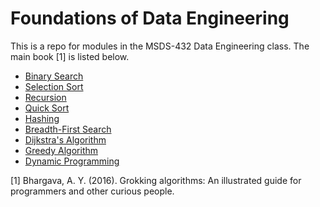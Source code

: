 # Foundations of Data Engineering  
This is a repo for modules in the MSDS-432 Data Engineering class. The main book [1] is listed below.

* [Binary Search](notebooks/module01.ipynb)  
* [Selection Sort](notebooks/module02.ipynb)  
* [Recursion](notebooks/module03.ipynb)  
* [Quick Sort](notebooks/module04.ipynb)  
* [Hashing](notebooks/module05.ipynb)  
* [Breadth-First Search](notebooks/module06.ipynb)  
* [Dijkstra's Algorithm](notebooks/module07.ipynb)  
* [Greedy Algorithm](notebooks/module08.ipynb)  
* [Dynamic Programming](notebooks/module09.ipynb)  

[1] Bhargava, A. Y. (2016). Grokking algorithms: An illustrated guide for programmers and other curious people.

